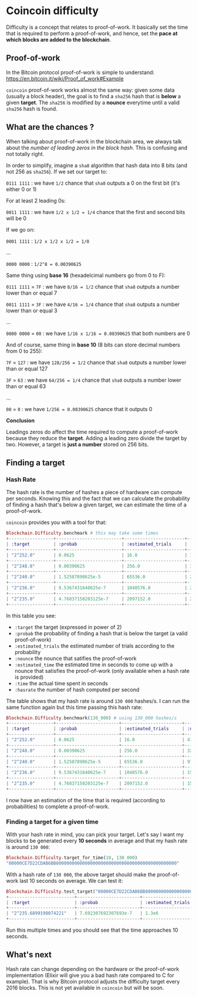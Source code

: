 # Coincoin difficulty

Difficulty is a concept that relates to proof-of-work. It basically set the time that is required to perform a proof-of-work, and hence, set the **pace at which blocks are added to the blockchain**.

## Proof-of-work

In the Bitcoin protocol proof-of-work is simple to understand: https://en.bitcoin.it/wiki/Proof_of_work#Example

`coincoin` proof-of-work works almost the same way: given some data (usually a block header), the goal is to find a `sha256` hash that is **below** a given **target**. The `sha256` is modified by a **nounce** everytime until a valid `sha256` hash is found.

## What are the chances ?

When talking about proof-of-work in the blockchain area, we always talk about the *number of leading zeros in the block hash*. This is confusing and not totally right.

In order to simplify, imagine a `sha8` algorithm that hash data into 8 bits (and not 256 as `sha256`). If we set our target to:

`0111 1111` : we have `1/2` chance that `sha8` outputs a 0 on the first bit (it's either 0 or 1)

For at least 2 leading 0s:

`0011 1111` : we have `1/2 x 1/2 = 1/4` chance that the first and second bits will be 0

If we go on:

`0001 1111` : `1/2 x 1/2 x 1/2 = 1/8`

...

`0000 0000` : `1/2^8 = 0.00390625`

Same thing using **base 16** (hexadelcimal numbers go from 0 to F):

`0111 1111` = `7F` : we have `8/16 = 1/2` chance that `sha8` outputs a number lower than or equal 7

`0011 1111` = `3F` : we have `4/16 = 1/4` chance that `sha8` outputs a number lower than or equal 3

...

`0000 0000` = `00` : we have `1/16 x 1/16 = 0.00390625` that both numbers are 0

And of course, same thing in **base 10** (8 bits can store decimal numbers from 0 to 255):

`7F` = `127` : we have `128/256 = 1/2` chance that `sha8` outputs a number lower than or equal 127

`3F` = `63` : we have `64/256 = 1/4` chance that `sha8` outputs a number lower than or equal 63

...

`00` = `0` : we have `1/256 = 0.00390625` chance that it outputs 0

**Conclusion**

Leadings zeros do affect the time required to compute a proof-of-work because they reduce the **target**. Adding a leading zero divide the target by two. However, a target is **just a number** stored on 256 bits.

## Finding a target

### Hash Rate

The hash rate is the number of hashes a piece of hardware can compute per seconds. Knowing this and the fact that we can calculate the probability of finding a hash that's below a given target, we can estimate the time of a proof-of-work.

`coincoin` provides you with a tool for that:

```elixir
Blockchain.Difficulty.benchmark # this may take some times
+-----------------+-------------------------+-----------------------+----------------+----------------------+---------------+------------------------+
| :target         | :probab                 | :estimated_trials     | :nounce        | :estimated_time      | :time         | :hashrate              |
+-----------------+-------------------------+-----------------------+----------------+----------------------+---------------+------------------------+
| "2^252.0"       | 0.0625                  | 16.0                  | 13             | "n/a"                | 0.0           | "n/a"                  |
+-----------------+-------------------------+-----------------------+----------------+----------------------+---------------+------------------------+
| "2^248.0"       | 0.00390625              | 256.0                 | 33             | "n/a"                | 0.001         | "n/a"                  |
+-----------------+-------------------------+-----------------------+----------------+----------------------+---------------+------------------------+
| "2^240.0"       | 1.52587890625e-5        | 65536.0               | 238476         | "n/a"                | 1.829         | 130386.00328048113     |
+-----------------+-------------------------+-----------------------+----------------+----------------------+---------------+------------------------+
| "2^236.0"       | 9.5367431640625e-7      | 1048576.0             | 2289880        | "n/a"                | 17.604        | 130077.25516927971     |
+-----------------+-------------------------+-----------------------+----------------+----------------------+---------------+------------------------+
| "2^235.0"       | 4.76837158203125e-7     | 2097152.0             | 2289880        | "n/a"                | 17.707        | 129320.60766928333     |
+-----------------+-------------------------+-----------------------+----------------+----------------------+---------------+------------------------+
```

In this table you see:
- `:target` the target (expressed in power of 2)
- `:probab` the probability of finding a hash that is below the target (a valid proof-of-work)
- `:estimated_trials` the estimated number of trials according to the probability
- `:nounce` the nounce that satifies the proof-of-work
- `:estimated_time` the estimated time in seconds to come up with a nounce that satisfies the proof-of-work (only available when a hash rate is provided)
- `:time` the actual time spent in seconds
- `:hasrate` the number of hash computed per second

The table shows that my hash rate is around `130 000` hashes/s. I can run the same function again but this time passing this hash rate:

```elixir
Blockchain.Difficulty.benchmark(130_000) # using 130_000 hashes/s
+-----------------+------------------------+-----------------------+---------------+-------------------------+---------------+-----------------------+
| :target         | :probab                | :estimated_trials     | :nounce       | :estimated_time         | :time         | :hashrate             |
+-----------------+------------------------+-----------------------+---------------+-------------------------+---------------+-----------------------+
| "2^252.0"       | 0.0625                 | 16.0                  | 41            | 1.2307692307692307e-4   | 0.001         | "n/a"                 |
+-----------------+------------------------+-----------------------+---------------+-------------------------+---------------+-----------------------+
| "2^248.0"       | 0.00390625             | 256.0                 | 326           | 0.001969230769230769    | 0.004         | "n/a"                 |
+-----------------+------------------------+-----------------------+---------------+-------------------------+---------------+-----------------------+
| "2^240.0"       | 1.52587890625e-5       | 65536.0               | 97779         | 0.5041230769230769      | 0.737         | "n/a"                 |
+-----------------+------------------------+-----------------------+---------------+-------------------------+---------------+-----------------------+
| "2^236.0"       | 9.5367431640625e-7     | 1048576.0             | 1539392       | 8.06596923076923        | 11.319        | 136000.70677621698    |
+-----------------+------------------------+-----------------------+---------------+-------------------------+---------------+-----------------------+
| "2^235.0"       | 4.76837158203125e-7    | 2097152.0             | 1539392       | 16.13193846153846       | 11.375        | 135331.16483516485    |
+-----------------+------------------------+-----------------------+---------------+-------------------------+---------------+-----------------------+
```

I now have an estimation of the time that is required (according to probabilities) to complete a proof-of-work.

### Finding a target for a given time

With your hash rate in mind, you can pick your target. Let's say I want my blocks to be generated every **10 seconds** in average and that my hash rate is around `130 000`:

```elixir
Blockchain.Difficulty.target_for_time(10, 130_000)
"00000CE7D22CDAB6BB8000000000000000000000000000000000000000000000"
```

With a hash rate of `130 000`, the above target should make the proof-of-work last 10 seconds on average. We can test it:

```elixir
Blockchain.Difficulty.test_target("00000CE7D22CDAB6BB8000000000000000000000000000000000000000000000", 130_000)
+-------------------------+------------------------+----------------------+---------------+--------------------+-------------+-----------------------+
| :target                 | :probab                | :estimated_trials    | :nounce       | :estimated_time    | :time       | :hashrate             |
+-------------------------+------------------------+----------------------+---------------+--------------------+-------------+-----------------------+
| "2^235.6899198074221"   | 7.692307692307693e-7   | 1.3e6                | 1262283       | 10.0               | 9.682       | 130374.19954554843    |
+-------------------------+------------------------+----------------------+---------------+--------------------+-------------+-----------------------+
```

Run this multiple times and you should see that the time approaches 10 seconds.

## What's next

Hash rate can change depending on the hardware or the proof-of-work implementation (Elixir will give you a bad hash rate compared to C for example). That is why Bitcoin protocol adjusts the difficulty target every 2016 blocks. This is not yet available in `coincoin` but will be soon.
